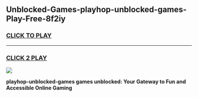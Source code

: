 
## Unblocked-Games-playhop-unblocked-games-Play-Free-8f2iy
<h3>
<a href="https://premium76.site?title=playhop-unblocked-games&ref=20M">CLICK TO PLAY</a></h3>
<hr>

<h3>
<a href="https://premium76.site?title=playhop-unblocked-games&ref=20M">CLICK 2 PLAY</a>
  
</h3>

<a href="https://premium76.site?title=playhop-unblocked-games&ref=19M"><img src="https://clearcache.store/games.png"></a>


**playhop-unblocked-games games unblocked: Your Gateway to Fun and Accessible Online Gaming**
